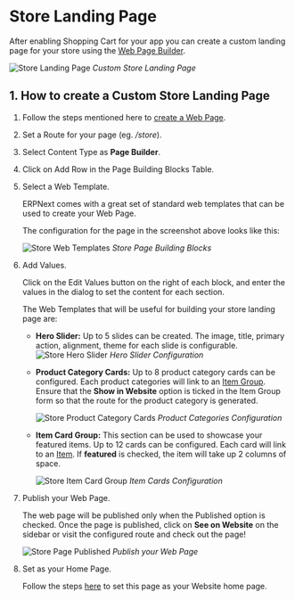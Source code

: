 <!-- add-breadcrumbs -->
# Store Landing Page

After enabling Shopping Cart for your app you can create a custom landing page for your
store using the [Web Page Builder](/docs/v13/user/manual/en/website/web-page-builder).

![Store Landing Page](/docs/v13/assets/img/website/store-landing-page.png)
*Custom Store Landing Page*

## 1. How to create a Custom Store Landing Page

1. Follow the steps mentioned here to [create a Web Page](/docs/v13/user/manual/en/website/web-page).
1. Set a Route for your page (eg. */store*).
1. Select Content Type as **Page Builder**.
1. Click on Add Row in the Page Building Blocks Table.
1. Select a Web Template.

	ERPNext comes with a great set of standard web templates that can be used to create your Web Page.

	The configuration for the page in the screenshot above looks like this:

	![Store Web Templates](/docs/v13/assets/img/website/store-web-templates.png)
	*Store Page Building Blocks*

1. Add Values.

	Click on the Edit Values button on the right of each block, and enter the values in the dialog to
	set the content for each section.

	The Web Templates that will be useful for building your store landing page are:

	- **Hero Slider:**
		Up to 5 slides can be created. The image, title, primary action, alignment, theme for each slide
		is configurable.
		![Store Hero Slider](/docs/v13/assets/img/website/store-hero-slider.png)
		*Hero Slider Configuration*

	- **Product Category Cards:**
		Up to 8 product category cards can be configured. Each product categories will link to an
		[Item Group](/docs/v13/user/manual/en/stock/item-group).
		Ensure that the **Show in Website** option is ticked in the Item Group form so that the
		route for the product category is generated.

		![Store Product Category Cards](/docs/v13/assets/img/website/store-product-category.png)
		*Product Categories Configuration*

	- **Item Card Group:**
		This section can be used to showcase your featured items. Up to 12 cards can be configured.
		Each card will link to an [Item](/docs/v13/user/manual/en/stock/item). If **featured** is checked,
		the item will take up 2 columns of space.

		![Store Item Card Group](/docs/v13/assets/img/website/store-item-card-group.png)
		*Item Cards Configuration*


1. Publish your Web Page.

	The web page will be published only when the Published option is checked.
	Once the page is published, click on **See on Website** on the sidebar or visit the configured route
	and check out the page!

	![Store Page Published](/docs/v13/assets/img/website/store-page-published.png)
	*Publish your Web Page*

1. Set as your Home Page.

	Follow the steps [here](/docs/v13/user/manual/en/website/articles/website-home-page) to set
	this page as your Website home page.

